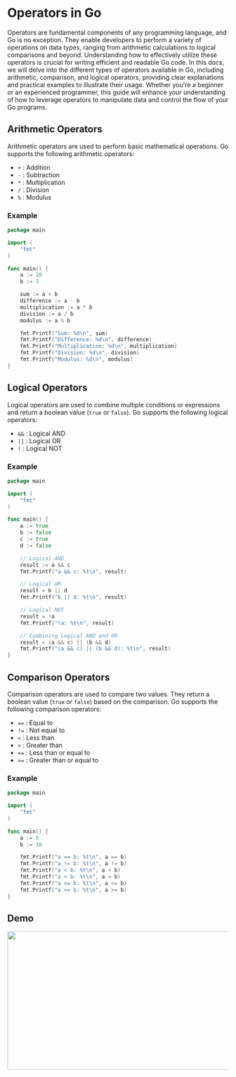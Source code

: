 # Operators in Go

Operators are fundamental components of any programming language, and Go is no exception. They enable developers to perform a variety of operations on data types, ranging from arithmetic calculations to logical comparisons and beyond. Understanding how to effectively utilize these operators is crucial for writing efficient and readable Go code. In this docs, we will delve into the different types of operators available in Go, including arithmetic, comparison, and logical operators, providing clear explanations and practical examples to illustrate their usage. Whether you're a beginner or an experienced programmer, this guide will enhance your understanding of how to leverage operators to manipulate data and control the flow of your Go programs.

## Arithmetic Operators

Arithmetic operators are used to perform basic mathematical operations. Go supports the following arithmetic operators:

- `+` : Addition
- `-` : Subtraction
- `*` : Multiplication
- `/` : Division
- `%` : Modulus

### Example

```go
package main

import (
	"fmt"
)

func main() {
	a := 10
	b := 3

	sum := a + b
	difference := a - b
	multiplication := a * b
	division := a / b
	modulus := a % b

	fmt.Printf("Sum: %d\n", sum)  
	fmt.Printf("Difference: %d\n", difference) 
	fmt.Printf("Multiplication: %d\n", multiplication)   
	fmt.Printf("Division: %d\n", division) 
	fmt.Printf("Modulus: %d\n", modulus) 
}

```

## Logical Operators

Logical operators are used to combine multiple conditions or expressions and return a boolean value (`true` or `false`). Go supports the following logical operators:

- `&&` : Logical AND
- `||` : Logical OR
- `!` : Logical NOT

### Example

```go
package main

import (
	"fmt"
)

func main() {
	a := true
	b := false
	c := true
	d := false

	// Logical AND
	result := a && c
	fmt.Printf("a && c: %t\n", result) 

	// Logical OR
	result = b || d
	fmt.Printf("b || d: %t\n", result) 

	// Logical NOT
	result = !a
	fmt.Printf("!a: %t\n", result) 

	// Combining Logical AND and OR
	result = (a && c) || (b && d)
	fmt.Printf("(a && c) || (b && d): %t\n", result) 
}
```

## Comparison Operators

Comparison operators are used to compare two values. They return a boolean value (`true` or `false`) based on the comparison. Go supports the following comparison operators:

- `==` : Equal to
- `!=` : Not equal to
- `<` : Less than
- `>` : Greater than
- `<=` : Less than or equal to
- `>=` : Greater than or equal to

### Example

```go
package main

import (
	"fmt"
)

func main() {
	a := 5
	b := 10

	fmt.Printf("a == b: %t\n", a == b)
	fmt.Printf("a != b: %t\n", a != b)
	fmt.Printf("a < b: %t\n", a < b)   
	fmt.Printf("a > b: %t\n", a > b)  
	fmt.Printf("a <= b: %t\n", a <= b)
	fmt.Printf("a >= b: %t\n", a >= b)
}
```

## Demo

[<img src="https://storage.googleapis.com/techinet-public/youtube/thumbnails/GolangSeries/E10.png" width="560" height="315">](https://youtu.be/eualxipISOI)